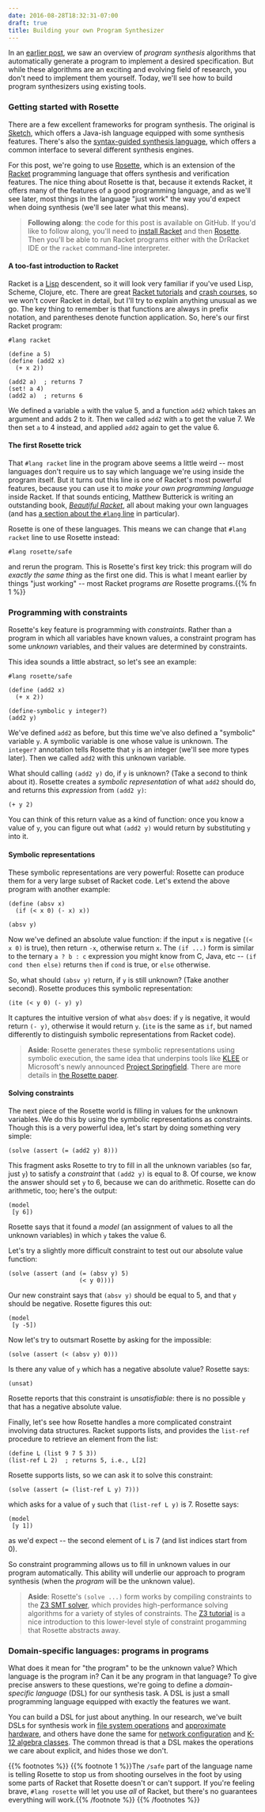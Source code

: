 ```yaml
---
date: 2016-08-28T18:32:31-07:00
draft: true
title: Building your own Program Synthesizer
---
```


In an [earlier post][synthpost], we saw an overview of *program synthesis* algorithms that automatically generate a program to implement a desired specification. But while these algorithms are an exciting and evolving field of research, you don't need to implement them yourself. Today, we'll see how to build program synthesizers using existing tools.

### Getting started with Rosette

There are a few excellent frameworks for program synthesis. The original is [Sketch][], which offers a Java-ish language equipped with some synthesis features. There's also the [syntax-guided synthesis language][sygus], which offers a common interface to several different synthesis engines.

For this post, we're going to use [Rosette][], which is an extension of the [Racket][] programming language that offers synthesis and verification features. The nice thing about Rosette is that, because it extends Racket, it offers many of the features of a good programming language, and as we'll see later, most things in the language "just work" the way you'd expect when doing synthesis (we'll see later what this means).

> **Following along**: the code for this post is available on GitHub. If you'd like to follow along, you'll need to [install Racket][racketdl] and then [Rosette][rosettedl]. Then you'll be able to run Racket programs either with the DrRacket IDE or the `racket` command-line interpreter.

#### A too-fast introduction to Racket

Racket is a [Lisp][] descendent, so it will look very familiar if you've used Lisp, Scheme, Clojure, etc. There are great [Racket tutorials][racketquick] and [crash courses][learnracket], so we won't cover Racket in detail, but I'll try to explain anything unusual as we go. The key thing to remember is that functions are always in prefix notation, and parentheses denote function application. So, here's our first Racket program:

```racket
#lang racket

(define a 5)
(define (add2 x)
  (+ x 2))

(add2 a)  ; returns 7
(set! a 4)
(add2 a)  ; returns 6
```

We defined a variable `a` with the value 5, and a function `add2` which takes an argument and adds 2 to it. Then we called `add2` with `a` to get the value 7. We then set `a` to 4 instead, and applied `add2` again to get the value 6.

#### The first Rosette trick

That `#lang racket` line in the program above seems a little weird -- most languages don't require us to say which language we're using inside the program itself. But it turns out this line is one of Racket's most powerful features, because you can use it to *make your own programming language* inside Racket. If that sounds enticing, Matthew Butterick is writing an outstanding book, [*Beautiful Racket*][br], all about making your own languages
(and has [a section about the `#lang` line][lang] in particular).

Rosette is one of these languages. This means we can change that `#lang racket` line to use Rosette instead:

```racket
#lang rosette/safe
```

and rerun the program. This is Rosette's first key trick: this program will do *exactly the same thing* as the first one did. This is what I meant earlier by things "just working" -- most Racket programs *are* Rosette programs.{{% fn 1 %}}

### Programming with constraints

Rosette's key feature is programming with *constraints*. Rather than a program in which all variables have known values, a constraint program has some *unknown* variables, and their values are determined by constraints.

This idea sounds a little abstract, so let's see an example:

```racket
#lang rosette/safe

(define (add2 x)
  (+ x 2))

(define-symbolic y integer?)
(add2 y)
```

We've defined `add2` as before, but this time we've also defined a "symbolic" variable `y`. A symbolic variable is one whose value is unknown. The `integer?` annotation tells Rosette that `y` is an integer (we'll see more types later). Then we called `add2` with this unknown variable.

What should calling `(add2 y)` do, if `y` is unknown? (Take a second to think about it). Rosette creates a *symbolic representation* of what `add2` should do, and returns this *expression* from `(add2 y)`:

    (+ y 2)

You can think of this return value as a kind of function: once you know a value of `y`, you can figure out what `(add2 y)` would return by substituting `y` into it.

#### Symbolic representations
These symbolic representations are very powerful: Rosette can produce them for a very large subset of Racket code. Let's extend the above program with another example:

```racket
(define (absv x)
  (if (< x 0) (- x) x))
  
(absv y)
```

Now we've defined an absolute value function: if the input `x` is negative (`(< x 0)` is true), then return `-x`, otherwise return `x`. The `(if ...)` form is similar to the ternary `a ? b : c` expression you might know from C, Java, etc -- `(if cond then else)` returns `then` if `cond` is true, or `else` otherwise.

So, what should `(absv y)` return, if `y` is still unknown? (Take another second). Rosette produces this symbolic representation:

    (ite (< y 0) (- y) y)

It captures the intuitive version of what `absv` does: if `y` is negative, it would return `(- y)`, otherwise it would return `y`. (`ite` is the same as `if`, but named differently to distinguish symbolic representations from Racket code).

> **Aside**: Rosette generates these symbolic representations using symbolic execution, the same idea that underpins tools like [KLEE][] or Microsoft's newly announced [Project Springfield][springfield]. There are more details in [the Rosette paper][paper].

#### Solving constraints

The next piece of the Rosette world is filling in values for the unknown variables. We do this by using the symbolic representations as constraints. Though this is a very powerful idea, let's start by doing something very simple:

```racket
(solve (assert (= (add2 y) 8)))
```

This fragment asks Rosette to try to fill in all the unknown variables (so far, just `y`) to satisfy a *constraint* that `(add2 y)` is equal to 8. Of course, we know the answer should set `y` to 6, because we can do arithmetic. Rosette can do arithmetic, too; here's the output:

    (model
     [y 6])

Rosette says that it found a *model* (an assignment of values to all the unknown variables) in which `y` takes the value 6.

Let's try a slightly more difficult constraint to test out our absolute value function:

```racket
(solve (assert (and (= (absv y) 5) 
                    (< y 0))))
```

Our new constraint says that `(absv y)` should be equal to 5, and that `y` should be negative. Rosette figures this out:

    (model
     [y -5])
     
Now let's try to outsmart Rosette by asking for the impossible:

```racket
(solve (assert (< (absv y) 0)))
```

Is there any value of `y` which has a negative absolute value? Rosette says:

    (unsat)

Rosette reports that this constraint is *unsatisfiable*: there is no possible `y` that has a negative absolute value.

Finally, let's see how Rosette handles a more complicated constraint involving data structures. Racket supports lists, and provides the `list-ref` procedure to retrieve an element from the list:

```racket
(define L (list 9 7 5 3))
(list-ref L 2)  ; returns 5, i.e., L[2]
```

Rosette supports lists, so we can ask it to solve this constraint:

```racket
(solve (assert (= (list-ref L y) 7)))
```

which asks for a value of `y` such that `(list-ref L y)` is 7. Rosette says:

    (model
     [y 1])

as we'd expect -- the second element of `L` is 7 (and list indices start from 0).

So constraint programming allows us to fill in unknown values in our program automatically. This ability will underlie our approach to program synthesis (when the *program* will be the unknown value).

> **Aside**: Rosette's `(solve ...)` form works by compiling constraints to the [Z3 SMT solver][z3], which provides high-performance solving algorithms for a variety of styles of constraints. The [Z3 tutorial][z3tutorial] is a nice introduction to this lower-level style of constraint progamming that Rosette abstracts away.

### Domain-specific languages: programs in programs

What does it mean for "the program" to be the unknown value? Which language is the program in? Can it be any program in that language? To give precise answers to these questions, we're going to define a *domain-specific language* (DSL) for our synthesis task. A DSL is just a small programming language equipped with exactly the features we want.

You can build a DSL for just about anything. In our research, we've built DSLs for synthesis work in [file system operations][ferrite] and [approximate hardware][synapse], and others have done the same for [network configuration][bagpipe] and [K-12 algebra classes][rulesynth]. The common thread is that a DSL makes the operations we care about explicit, and hides those we don't.

{{% footnotes %}}
{{% footnote 1 %}}The `/safe` part of the language name is telling Rosette to stop us from shooting ourselves in the foot by using some parts of Racket that Rosette doesn't or can't support. If you're feeling brave, `#lang rosette` will let you use *all* of Racket, but there's no guarantees everything will work.{{% /footnote %}}
{{% /footnotes %}}

[synthpost]: synthesis-for-architects.html
[sketch]: https://bitbucket.org/gatoatigrado/sketch-frontend/wiki/Home
[sygus]: http://www.sygus.org/index.html
[rosette]: http://emina.github.io/rosette/
[racket]: http://racket-lang.org/
[racketdl]: https://download.racket-lang.org/
[rosettedl]: http://emina.github.io/rosette/doc/rosette-guide/ch_getting-started.html#%28part._sec~3aget%29
[lisp]: https://en.wikipedia.org/wiki/Lisp_(programming_language)
[racketquick]: https://docs.racket-lang.org/quick/index.html
[learnracket]: https://learnxinyminutes.com/docs/racket/
[br]: http://beautifulracket.com/
[lang]: http://beautifulracket.com/explainer/lang-line.html
[klee]: https://klee.github.io/
[springfield]: https://www.microsoft.com/en-us/springfield/
[paper]: http://homes.cs.washington.edu/~emina/pubs/rosette.pldi14.pdf
[z3]: https://github.com/Z3Prover/z3
[z3tutorial]: http://rise4fun.com/Z3/tutorial/guide
[ferrite]: http://sandcat.cs.washington.edu/ferrite/
[synapse]: http://synapse.uwplse.org/
[bagpipe]: http://bagpipe.uwplse.org/bagpipe/
[rulesynth]: http://homes.cs.washington.edu/~emina/pubs/rulesynth.its16.pdf

